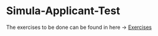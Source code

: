 # Simula-Applicant-Test

The exercises to be done can be found in here -> [Exercises](https://github.com/Canellu/Simula-Applicant-Test/blob/master/test.pdf)
